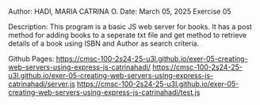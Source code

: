 Author: HADI, MARIA CATRINA O.
Date: March 05, 2025
Exercise 05


Description: This program is a basic JS web server for books. It has a post method for adding books to a seperate txt file and get method to retrieve details of a book using ISBN and Author as search criteria.

Github Pages: 
https://cmsc-100-2s24-25-u3l.github.io/exer-05-creating-web-servers-using-express-js-catrinahadi/
https://cmsc-100-2s24-25-u3l.github.io/exer-05-creating-web-servers-using-express-js-catrinahadi/server.js
https://cmsc-100-2s24-25-u3l.github.io/exer-05-creating-web-servers-using-express-js-catrinahadi/test.js

